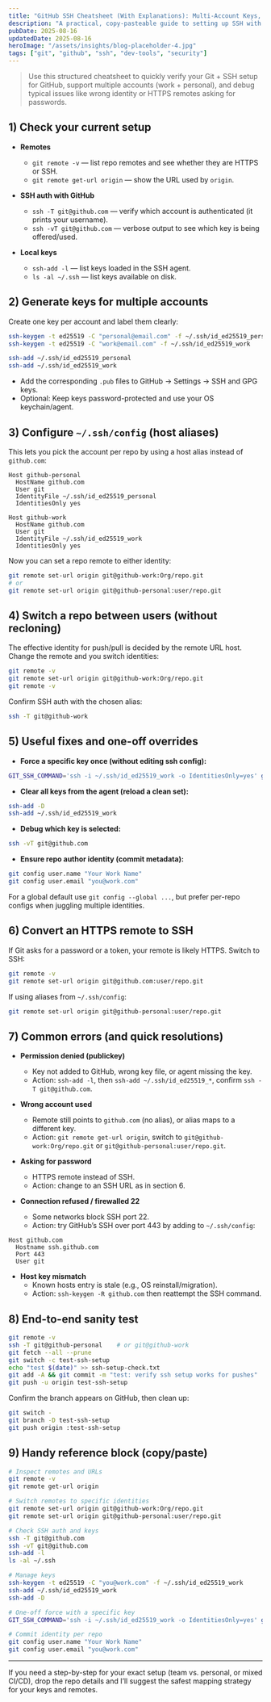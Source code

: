 ```yaml
---
title: "GitHub SSH Cheatsheet (With Explanations): Multi-Account Keys, Config, and Debugging"
description: "A practical, copy-pasteable guide to setting up SSH with GitHub, handling multiple accounts, switching identities per repo, and fixing the most common errors."
pubDate: 2025-08-16
updatedDate: 2025-08-16
heroImage: "/assets/insights/blog-placeholder-4.jpg"
tags: ["git", "github", "ssh", "dev-tools", "security"]
---
```


> Use this structured cheatsheet to quickly verify your Git + SSH setup for GitHub, support multiple accounts (work + personal), and debug typical issues like wrong identity or HTTPS remotes asking for passwords.

## 1) Check your current setup

- **Remotes**
  - `git remote -v` — list repo remotes and see whether they are HTTPS or SSH.
  - `git remote get-url origin` — show the URL used by `origin`.

- **SSH auth with GitHub**
  - `ssh -T git@github.com` — verify which account is authenticated (it prints your username).
  - `ssh -vT git@github.com` — verbose output to see which key is being offered/used.

- **Local keys**
  - `ssh-add -l` — list keys loaded in the SSH agent.
  - `ls -al ~/.ssh` — list keys available on disk.

## 2) Generate keys for multiple accounts

Create one key per account and label them clearly:

```bash
ssh-keygen -t ed25519 -C "personal@email.com" -f ~/.ssh/id_ed25519_personal
ssh-keygen -t ed25519 -C "work@email.com" -f ~/.ssh/id_ed25519_work

ssh-add ~/.ssh/id_ed25519_personal
ssh-add ~/.ssh/id_ed25519_work
```

- Add the corresponding `.pub` files to GitHub → Settings → SSH and GPG keys.
- Optional: Keep keys password-protected and use your OS keychain/agent.

## 3) Configure `~/.ssh/config` (host aliases)

This lets you pick the account per repo by using a host alias instead of `github.com`:

```sshconfig
Host github-personal
  HostName github.com
  User git
  IdentityFile ~/.ssh/id_ed25519_personal
  IdentitiesOnly yes

Host github-work
  HostName github.com
  User git
  IdentityFile ~/.ssh/id_ed25519_work
  IdentitiesOnly yes
```

Now you can set a repo remote to either identity:

```bash
git remote set-url origin git@github-work:Org/repo.git
# or
git remote set-url origin git@github-personal:user/repo.git
```

## 4) Switch a repo between users (without recloning)

The effective identity for push/pull is decided by the remote URL host. Change the remote and you switch identities:

```bash
git remote -v
git remote set-url origin git@github-work:Org/repo.git
git remote -v
```

Confirm SSH auth with the chosen alias:

```bash
ssh -T git@github-work
```

## 5) Useful fixes and one-off overrides

- **Force a specific key once (without editing ssh config):**

```bash
GIT_SSH_COMMAND='ssh -i ~/.ssh/id_ed25519_work -o IdentitiesOnly=yes' git push
```

- **Clear all keys from the agent (reload a clean set):**

```bash
ssh-add -D
ssh-add ~/.ssh/id_ed25519_work
```

- **Debug which key is selected:**

```bash
ssh -vT git@github.com
```

- **Ensure repo author identity (commit metadata):**

```bash
git config user.name "Your Work Name"
git config user.email "you@work.com"
```

For a global default use `git config --global ...`, but prefer per-repo configs when juggling multiple identities.

## 6) Convert an HTTPS remote to SSH

If Git asks for a password or a token, your remote is likely HTTPS. Switch to SSH:

```bash
git remote -v
git remote set-url origin git@github.com:user/repo.git
```

If using aliases from `~/.ssh/config`:

```bash
git remote set-url origin git@github-personal:user/repo.git
```

## 7) Common errors (and quick resolutions)

- **Permission denied (publickey)**
  - Key not added to GitHub, wrong key file, or agent missing the key.
  - Action: `ssh-add -l`, then `ssh-add ~/.ssh/id_ed25519_*`, confirm `ssh -T git@github.com`.

- **Wrong account used**
  - Remote still points to `github.com` (no alias), or alias maps to a different key.
  - Action: `git remote get-url origin`, switch to `git@github-work:Org/repo.git` or `git@github-personal:user/repo.git`.

- **Asking for password**
  - HTTPS remote instead of SSH.
  - Action: change to an SSH URL as in section 6.

- **Connection refused / firewalled 22**
  - Some networks block SSH port 22.
  - Action: try GitHub’s SSH over port 443 by adding to `~/.ssh/config`:

```sshconfig
Host github.com
  Hostname ssh.github.com
  Port 443
  User git
```

- **Host key mismatch**
  - Known hosts entry is stale (e.g., OS reinstall/migration).
  - Action: `ssh-keygen -R github.com` then reattempt the SSH command.

## 8) End-to-end sanity test

```bash
git remote -v
ssh -T git@github-personal    # or git@github-work
git fetch --all --prune
git switch -c test-ssh-setup
echo "test $(date)" >> ssh-setup-check.txt
git add -A && git commit -m "test: verify ssh setup works for pushes"
git push -u origin test-ssh-setup
```

Confirm the branch appears on GitHub, then clean up:

```bash
git switch -
git branch -D test-ssh-setup
git push origin :test-ssh-setup
```

## 9) Handy reference block (copy/paste)

```bash
# Inspect remotes and URLs
git remote -v
git remote get-url origin

# Switch remotes to specific identities
git remote set-url origin git@github-work:Org/repo.git
git remote set-url origin git@github-personal:user/repo.git

# Check SSH auth and keys
ssh -T git@github.com
ssh -vT git@github.com
ssh-add -l
ls -al ~/.ssh

# Manage keys
ssh-keygen -t ed25519 -C "you@work.com" -f ~/.ssh/id_ed25519_work
ssh-add ~/.ssh/id_ed25519_work
ssh-add -D

# One-off force with a specific key
GIT_SSH_COMMAND='ssh -i ~/.ssh/id_ed25519_work -o IdentitiesOnly=yes' git push

# Commit identity per repo
git config user.name "Your Work Name"
git config user.email "you@work.com"
```

---

If you need a step-by-step for your exact setup (team vs. personal, or mixed CI/CD), drop the repo details and I’ll suggest the safest mapping strategy for your keys and remotes.


